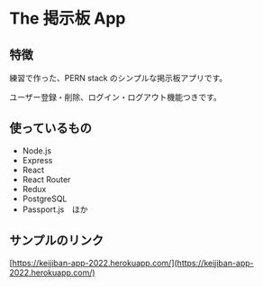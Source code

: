# The 掲示板 App

## 特徴

練習で作った、PERN stack のシンプルな掲示板アプリです。

ユーザー登録・削除、ログイン・ログアウト機能つきです。

## 使っているもの

- Node.js
- Express
- React
- React Router
- Redux
- PostgreSQL
- Passport.js　ほか

## サンプルのリンク

[https://keijiban-app-2022.herokuapp.com/](https://keijiban-app-2022.herokuapp.com/)
